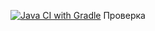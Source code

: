 [![Java CI with Gradle](https://github.com/RadikABC/autotestSelenium/actions/workflows/gradle.yml/badge.svg)](https://github.com/RadikABC/autotestSelenium/actions/workflows/gradle.yml)
Проверка